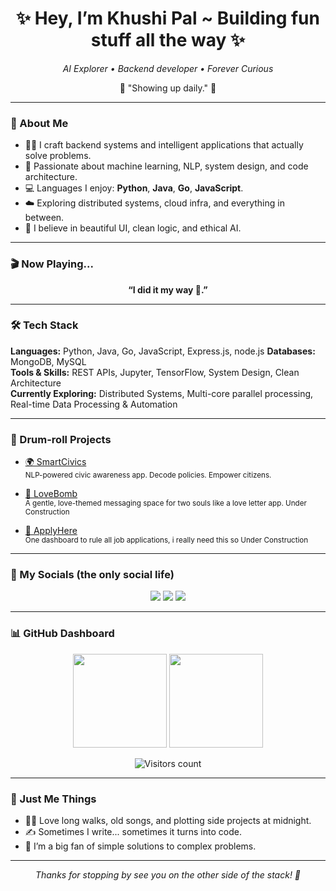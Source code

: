 
<h1 align="center">✨ Hey, I’m Khushi Pal ~ Building fun stuff all the way ✨</h1>
<p align="center"><em>AI Explorer • Backend developer • Forever Curious</em></p>

<p align="center">💬 "Showing up daily." 🌸</p>

---

### 🌷 About Me

- 👩‍💻 I craft backend systems and intelligent applications that actually solve problems.
- 🧠 Passionate about machine learning, NLP, system design, and code architecture.
- 💻 Languages I enjoy: **Python**, **Java**, **Go**, **JavaScript**.
- ☁️ Exploring distributed systems, cloud infra, and everything in between.
- 💖 I believe in beautiful UI, clean logic, and ethical AI.

---

### 🎬 Now Playing...

<p align="center"><strong>“I did it my way 🎼.”</strong></p>

---
### 🛠️ Tech Stack

**Languages:** Python, Java, Go, JavaScript, Express.js, node.js
**Databases:** MongoDB, MySQL  
**Tools & Skills:** REST APIs, Jupyter, TensorFlow, System Design, Clean Architecture  
**Currently Exploring:** Distributed Systems, Multi-core parallel processing, Real-time Data Processing & Automation

<!--### 🛠️ My Toolkit

<div align="center"> 
  <img src="https://cdn.jsdelivr.net/gh/devicons/devicon/icons/python/python-original.svg" height="40" style="margin: 0 10 px;" /> 
  <img src="https://cdn.jsdelivr.net/gh/devicons/devicon/icons/java/java-original.svg" height="40" style="margin: 0 10 px;" /> 
  <img src="https://cdn.jsdelivr.net/gh/devicons/devicon/icons/go/go-original.svg" height="40" style="margin: 0 10px;" /> 
  <img src="https://cdn.jsdelivr.net/gh/devicons/devicon/icons/javascript/javascript-original.svg" height="40" style="margin: 0 10px;" /> 
  <img src="https://cdn.jsdelivr.net/gh/devicons/devicon/icons/express/express-original.svg" height="40" style="margin: 0 10px;" /> 
  <img src="https://cdn.jsdelivr.net/gh/devicons/devicon/icons/mongodb/mongodb-original.svg" height="40" style="margin: 0 10px;" /> 
  <img src="https://cdn.jsdelivr.net/gh/devicons/devicon/icons/mysql/mysql-original.svg" height="40" style="margin: 0 10px;" /> 
  <img src="https://cdn.jsdelivr.net/gh/devicons/devicon/icons/tensorflow/tensorflow-original.svg" height="40" style="margin: 0 10px;" /> 
  <img src="https://cdn.jsdelivr.net/gh/devicons/devicon/icons/jupyter/jupyter-original.svg" height="40" style="margin: 0 10px;" /> 
</div>-->

---

### 🥁 Drum-roll Projects

- [🌍 SmartCivics](https://github.com/khushipy/SmartCivics)  
  <sub>NLP-powered civic awareness app. Decode policies. Empower citizens.</sub>

- [💌 LoveBomb](https://github.com/khushipy/LoveBomb)  
  <sub>A gentle, love-themed messaging space for two souls like a love letter app. Under Construction</sub>

- [📁 ApplyHere](https://github.com/khushipy/ApplyHere)  
  <sub>One dashboard to rule all job applications, i really need this so Under Construction</sub>

---

### 🧃 My Socials (the only social life)

<div align="center">
  <a href="mailto:khushipaltwt@gmail.com"><img src="https://img.shields.io/badge/Gmail-rose?style=for-the-badge&logo=gmail&logoColor=white&color=D14836"/></a>
  <a href="https://www.linkedin.com/in/khushipal08/"><img src="https://img.shields.io/badge/LinkedIn-softblue?style=for-the-badge&logo=linkedin&logoColor=white&color=0077B5"/></a>
  <a href="https://x.com/KiwiKiwiuiuio"><img src="https://img.shields.io/badge/Twitter-cutegray?style=for-the-badge&logo=twitter&logoColor=white&color=1DA1F2"/></a>
</div>

---

### 📊 GitHub Dashboard

<div align="center">
  <img src="https://github-readme-stats.vercel.app/api?username=khushipy&show_icons=true&count_private=true&theme=rose_pine&hide_border=true" height="150" />
  <img src="https://github-readme-stats.vercel.app/api/top-langs?username=khushipy&layout=compact&langs_count=6&theme=rose_pine&hide_border=true" height="150" />
</div>

<p align="center">
  <img src="https://komarev.com/ghpvc/?username=khushipy&style=flat-square&color=F9A8D4" alt="Visitors count"/>
</p>

---

### 🌸 Just Me Things

- 🧘‍♀️ Love long walks, old songs, and plotting side projects at midnight.
- ✍️ Sometimes I write... sometimes it turns into code.
- 🧩 I’m a big fan of simple solutions to complex problems.

---

<p align="center"><em>Thanks for stopping by see you on the other side of the stack! 🌈</em></p>
